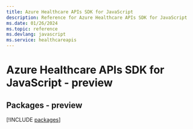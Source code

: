 ```yaml
---
title: Azure Healthcare APIs SDK for JavaScript
description: Reference for Azure Healthcare APIs SDK for JavaScript
ms.date: 01/26/2024
ms.topic: reference
ms.devlang: javascript
ms.service: healthcareapis
---
```

# Azure Healthcare APIs SDK for JavaScript - preview
## Packages - preview
[!INCLUDE [packages](healthcare-apis-index.md)]
